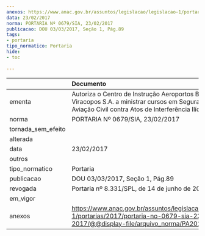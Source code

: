 ```yaml
---
anexos: https://www.anac.gov.br/assuntos/legislacao/legislacao-1/portarias/2017/portaria-no-0679-sia-23-02-2017/@@display-file/arquivo_norma/PA2017-0679.pdf
data: 23/02/2017
norma: PORTARIA Nº 0679/SIA, 23/02/2017
publicacao: DOU 03/03/2017, Seção 1, Pág.89
tags:
- portaria
tipo_normatico: Portaria
hide: 
- toc 
 
---
```


|                    | Documento                                                                                                                                                      |
|:-------------------|:---------------------------------------------------------------------------------------------------------------------------------------------------------------|
| ementa             | Autoriza o Centro de Instrução Aeroportos Brasil Viracopos S.A. a ministrar cursos em Segurança da Aviação Civil contra Atos de Interferência Ilícita (AVSEC). |
| norma              | PORTARIA Nº 0679/SIA, 23/02/2017                                                                                                                               |
| tornada_sem_efeito |                                                                                                                                                                |
| alterada           |                                                                                                                                                                |
| data               | 23/02/2017                                                                                                                                                     |
| outros             |                                                                                                                                                                |
| tipo_normatico     | Portaria                                                                                                                                                       |
| publicacao         | DOU 03/03/2017, Seção 1, Pág.89                                                                                                                                |
| revogada           | Portaria nº 8.331/SPL, de 14 de junho de 2022.                                                                                                                 |
| em_vigor           |                                                                                                                                                                |
| anexos             | https://www.anac.gov.br/assuntos/legislacao/legislacao-1/portarias/2017/portaria-no-0679-sia-23-02-2017/@@display-file/arquivo_norma/PA2017-0679.pdf           |